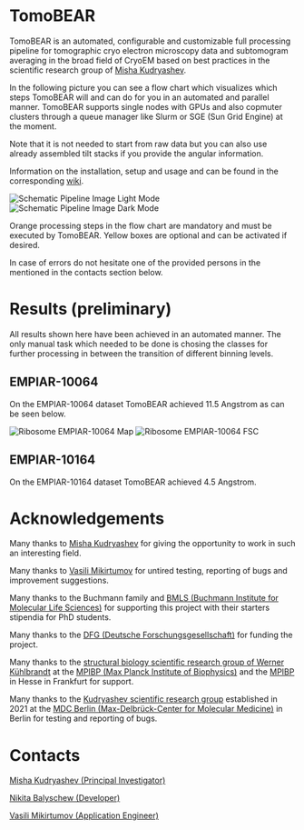 # TomoBEAR
TomoBEAR is an automated, configurable and customizable full processing pipeline for tomographic cryo electron microscopy data and subtomogram averaging in the broad field of CryoEM based on best practices in the scientific research group of [Misha Kudryashev](mailto:misha.kudryashev@gmail.com?subject=[GitHub]%20TomoBEAR).

In the following picture you can see a flow chart which visualizes which steps TomoBEAR will and can do for you in an automated and parallel manner. TomoBEAR supports single nodes with GPUs and also copmuter clusters through a queue manager like Slurm or SGE (Sun Grid Engine) at the moment.

Note that it is not needed to start from raw data but you can also use already assembled tilt stacks if you provide the angular information.

Information on the installation, setup and usage and can be found in the corresponding [wiki](https://github.com/KudryashevLab/TomoBEAR/wiki).

![Schematic Pipeline Image Light Mode](https://github.com/KudryashevLab/TomoBEAR/blob/main/images/pipeline_light_mode.svg#gh-light-mode-only)
![Schematic Pipeline Image Dark Mode](https://github.com/KudryashevLab/TomoBEAR/blob/main/images/pipeline_dark_mode.svg#gh-dark-mode-only)
 
Orange processing steps in the flow chart are mandatory and must be executed by TomoBEAR. Yellow boxes are optional and can be activated if desired.

In case of errors do not hesitate one of the provided persons in the mentioned in the contacts section below.

# Results (preliminary)

All results shown here have been achieved in an automated manner. The only manual task which needed to be done is chosing the classes for further processing in between the transition of different binning levels.

## EMPIAR-10064

On the EMPIAR-10064 dataset TomoBEAR achieved 11.5 Angstrom as can be seen below.

![Ribosome EMPIAR-10064 Map](https://github.com/KudryashevLab/TomoBEAR/blob/main/images/ribosome_empiar_10064_map.png)
![Ribosome EMPIAR-10064 FSC](https://github.com/KudryashevLab/TomoBEAR/blob/main/images/ribosome_empiar_10064_fsc.png)

## EMPIAR-10164

On the EMPIAR-10164 dataset TomoBEAR achieved 4.5 Angstrom.


# Acknowledgements

Many thanks to [Misha Kudryashev](mailto:misha.kudryashev@gmail.com?subject=[GitHub]%20TomoBEAR) for giving the opportunity to work in such an interesting field.

Many thanks to [Vasili Mikirtumov](mailto:mikivasia@gmail.com?subject=[GitHub]%20TomoBEAR) for untired testing, reporting of bugs and improvement suggestions.

Many thanks to the Buchmann family and [BMLS (Buchmann Institute for Molecular Life Sciences)](https://www.bmls.de) for supporting this project with their starters stipendia for PhD students.

Many thanks to the [DFG (Deutsche Forschungsgesellschaft)](https://www.dfg.de) for funding the project.

Many thanks to the [structural biology scientific research group of Werner Kühlbrandt](https://www.biophys.mpg.de/2207989/werner_kuehlbrandt) at the [MPIBP (Max Planck Institute of Biophysics)](https://www.biophys.mpg.de) and the [MPIBP](https://www.biophys.mpg.de) in Hesse in Frankfurt for support.

Many thanks to the [Kudryashev scientific research group](https://www.mdc-berlin.de/kudryashev) established in 2021 at the [MDC Berlin (Max-Delbrück-Center for Molecular Medicine)](https://www.mdc-berlin.de) in Berlin for testing and reporting of bugs.

# Contacts
[Misha Kudryashev (Principal Investigator)](mailto:misha.kudryashev@gmail.com?subject=[GitHub]%20TomoBEAR)

[Nikita Balyschew (Developer)](mailto:nikita.balyschew@gmail.com?subject=[GitHub]%20TomoBEAR)

[Vasili Mikirtumov (Application Engineer)](mailto:mikivasia@gmail.com?subject=[GitHub]%20TomoBEAR)
